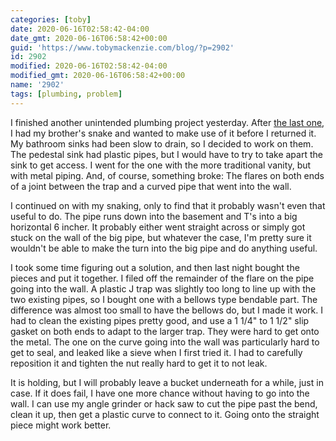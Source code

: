 ```yaml
---
categories: [toby]
date: 2020-06-16T02:58:42-04:00
date_gmt: 2020-06-16T06:58:42+00:00
guid: 'https://www.tobymackenzie.com/blog/?p=2902'
id: 2902
modified: 2020-06-16T02:58:42-04:00
modified_gmt: 2020-06-16T06:58:42+00:00
name: '2902'
tags: [plumbing, problem]
---
```


I finished another unintended plumbing project yesterday.<!--more-->  After [the last one](/content/blog/2020/05/29/2875.md), I had my brother's snake and wanted to make use of it before I returned it.  My bathroom sinks had been slow to drain, so I decided to work on them.  The pedestal sink had plastic pipes, but I would have to try to take apart the sink to get access.  I went for the one with the more traditional vanity, but with metal piping.  And, of course, something broke:  The flares on both ends of a joint between the trap and a curved pipe that went into the wall.

I continued on with my snaking, only to find that it probably wasn't even that useful to do.  The pipe runs down into the basement and T's into a big horizontal 6 incher.  It probably either went straight across or simply got stuck on the wall of the big pipe, but whatever the case, I'm pretty sure it wouldn't be able to make the turn into the big pipe and do anything useful.

I took some time figuring out a solution, and then last night bought the pieces and put it together.  I filed off the remainder of the flare on the pipe going into the wall.  A plastic J trap was slightly too long to line up with the two existing pipes, so I bought one with a bellows type bendable part.  The difference was almost too small to have the bellows do, but I made it work.  I had to clean the existing pipes pretty good, and use a 1 1/4" to 1 1/2" slip gasket on both ends to adapt to the larger trap.  They were hard to get onto the metal.  The one on the curve going into the wall was particularly hard to get to seal, and leaked like a sieve when I first tried it.  I had to carefully reposition it and tighten the nut really hard to get it to not leak.

It is holding, but I will probably leave a bucket underneath for a while, just in case.  If it does fail, I have one more chance without having to go into the wall.  I can use my angle grinder or hack saw to cut the pipe past the bend, clean it up, then get a plastic curve to connect to it.  Going onto the straight piece might work better.
